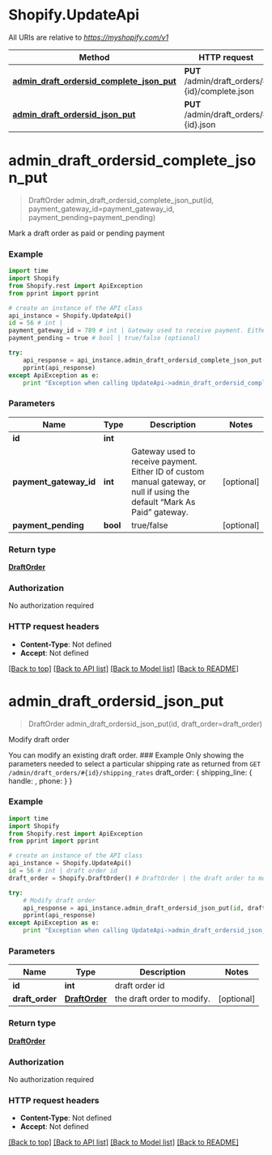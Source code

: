 # Shopify.UpdateApi

All URIs are relative to *https://myshopify.com/v1*

Method | HTTP request | Description
------------- | ------------- | -------------
[**admin_draft_ordersid_complete_json_put**](UpdateApi.md#admin_draft_ordersid_complete_json_put) | **PUT** /admin/draft_orders/#{id}/complete.json | 
[**admin_draft_ordersid_json_put**](UpdateApi.md#admin_draft_ordersid_json_put) | **PUT** /admin/draft_orders/#{id}.json | Modify draft order


# **admin_draft_ordersid_complete_json_put**
> DraftOrder admin_draft_ordersid_complete_json_put(id, payment_gateway_id=payment_gateway_id, payment_pending=payment_pending)



Mark a draft order as paid or pending payment

### Example 
```python
import time
import Shopify
from Shopify.rest import ApiException
from pprint import pprint

# create an instance of the API class
api_instance = Shopify.UpdateApi()
id = 56 # int | 
payment_gateway_id = 789 # int | Gateway used to receive payment. Either ID of custom manual gateway, or null if using the default “Mark As Paid” gateway. (optional)
payment_pending = true # bool | true/false (optional)

try: 
    api_response = api_instance.admin_draft_ordersid_complete_json_put(id, payment_gateway_id=payment_gateway_id, payment_pending=payment_pending)
    pprint(api_response)
except ApiException as e:
    print "Exception when calling UpdateApi->admin_draft_ordersid_complete_json_put: %s\n" % e
```

### Parameters

Name | Type | Description  | Notes
------------- | ------------- | ------------- | -------------
 **id** | **int**|  | 
 **payment_gateway_id** | **int**| Gateway used to receive payment. Either ID of custom manual gateway, or null if using the default “Mark As Paid” gateway. | [optional] 
 **payment_pending** | **bool**| true/false | [optional] 

### Return type

[**DraftOrder**](DraftOrder.md)

### Authorization

No authorization required

### HTTP request headers

 - **Content-Type**: Not defined
 - **Accept**: Not defined

[[Back to top]](#) [[Back to API list]](../README.md#documentation-for-api-endpoints) [[Back to Model list]](../README.md#documentation-for-models) [[Back to README]](../README.md)

# **admin_draft_ordersid_json_put**
> DraftOrder admin_draft_ordersid_json_put(id, draft_order=draft_order)

Modify draft order

You can modify an existing draft order. ### Example   Only showing the parameters needed to select a particular shipping rate as returned from     `GET /admin/draft_orders/#{id}/shipping_rates`       draft_order: {       shipping_line: {         handle: ,         phone:       }     } 

### Example 
```python
import time
import Shopify
from Shopify.rest import ApiException
from pprint import pprint

# create an instance of the API class
api_instance = Shopify.UpdateApi()
id = 56 # int | draft order id
draft_order = Shopify.DraftOrder() # DraftOrder | the draft order to modify. (optional)

try: 
    # Modify draft order
    api_response = api_instance.admin_draft_ordersid_json_put(id, draft_order=draft_order)
    pprint(api_response)
except ApiException as e:
    print "Exception when calling UpdateApi->admin_draft_ordersid_json_put: %s\n" % e
```

### Parameters

Name | Type | Description  | Notes
------------- | ------------- | ------------- | -------------
 **id** | **int**| draft order id | 
 **draft_order** | [**DraftOrder**](DraftOrder.md)| the draft order to modify. | [optional] 

### Return type

[**DraftOrder**](DraftOrder.md)

### Authorization

No authorization required

### HTTP request headers

 - **Content-Type**: Not defined
 - **Accept**: Not defined

[[Back to top]](#) [[Back to API list]](../README.md#documentation-for-api-endpoints) [[Back to Model list]](../README.md#documentation-for-models) [[Back to README]](../README.md)

